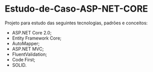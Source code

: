 # Estudo-de-Caso-ASP-NET-CORE

Projeto para estudo das seguintes tecnologias, padrões e conceitos:
<ul>
  <li>ASP.NET Core 2.0;</li>
  <li>Entity Framework Core;</li>
  <li>AutoMapper;</li>
  <li>ASP.NET MVC;</li>
  <li>FluentValidation;</li>
  <li>Code First;</li>
  <li>SOLID.</li>
</ul>

